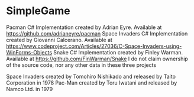 # SimpleGame

Pacman C# Implementation created by Adrian Eyre. Available at https://github.com/adrianeyre/pacman
Space Invaders C# Implementation created by Giovanni Calcerano. Available at https://www.codeproject.com/Articles/27036/C-Space-Invaders-using-WinForms-Objects
Snake C# Implementation created by Finley Warman. Available at https://github.com/FinWarman/Snake
I do not claim ownership of the source code, nor any other data in these three projects

Space Invaders created by Tomohiro Nishikado and released by Taito Corporation in 1978
Pac-Man created by Toru Iwatani and released by Namco Ltd. in 1979
